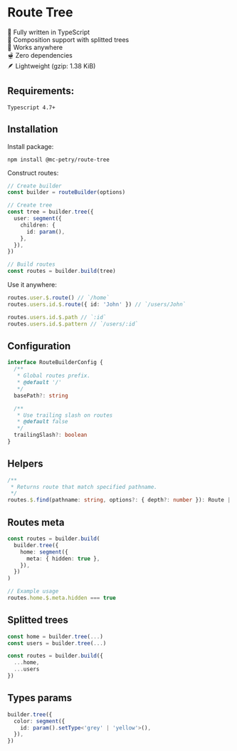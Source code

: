 # Route Tree

💪 Fully written in TypeScript\
🌲 Composition support with splitted trees\
🚀 Works anywhere\
🫕 Zero dependencies\
🪶 Lightweight (gzip: 1.38 KiB)

## Requirements:

```
Typescript 4.7+
```

## Installation

Install package:

```
npm install @mc-petry/route-tree
```

Construct routes:

```ts
// Create builder
const builder = routeBuilder(options)

// Create tree
const tree = builder.tree({
  user: segment({
    children: {
      id: param(),
    },
  }),
})

// Build routes
const routes = builder.build(tree)
```

Use it anywhere:

```ts
routes.user.$.route() // `/home`
routes.users.id.$.route({ id: 'John' }) // `/users/John`

routes.users.id.$.path // `:id`
routes.users.id.$.pattern // `/users/:id`
```

## Configuration

```ts
interface RouteBuilderConfig {
  /**
   * Global routes prefix.
   * @default '/'
   */
  basePath?: string

  /**
   * Use trailing slash on routes
   * @default false
   */
  trailingSlash?: boolean
}
```

## Helpers

```ts
/**
 * Returns route that match specified pathname.
 */
routes.$.find(pathname: string, options?: { depth?: number }): Route | null
```

## Routes meta

```ts
const routes = builder.build(
  builder.tree({
    home: segment({
      meta: { hidden: true },
    }),
  })
)

// Example usage
routes.home.$.meta.hidden === true
```

## Splitted trees

```ts
const home = builder.tree(...)
const users = builder.tree(...)

const routes = builder.build({
  ...home,
  ...users
})
```

## Types params

```ts
builder.tree({
  color: segment({
    id: param().setType<'grey' | 'yellow'>(),
  }),
})
```
